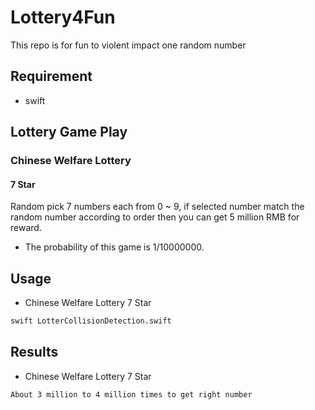 # Lottery4Fun
This repo is for fun to violent impact one random number

## Requirement
* swift

## Lottery Game Play
### Chinese Welfare Lottery
#### 7 Star
Random pick 7 numbers each from 0 ~ 9, if selected number match the random number according to order then you can get 5 million RMB for reward.  
* The probability of this game is 1/10000000.
## Usage
* Chinese Welfare Lottery 7 Star
```bash
swift LotterCollisionDetection.swift
```
## Results
* Chinese Welfare Lottery 7 Star
```
About 3 million to 4 million times to get right number
```
